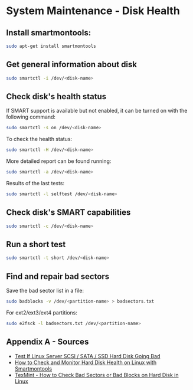 # System Maintenance - Disk Health

## Install smartmontools:
```bash
sudo apt-get install smartmontools
```

## Get general information about disk
```bash
sudo smartctl -i /dev/<disk-name>
```

## Check disk's health status
If SMART support is available but not enabled, it can be turned on with the following command: 
```bash
sudo smartctl -s on /dev/<disk-name>
```
To check the health status:
```bash
sudo smartctl -H /dev/<disk-name>
```
More detailed report can be found running:
```bash
sudo smartctl -a /dev/<disk-name>
```
Results of the last tests: 
```bash
sudo smartctl -l selftest /dev/<disk-name>
```

## Check disk's SMART capabilities
```bash
sudo smartctl -c /dev/<disk-name>
```

## Run a short test
```bash
sudo smartctl -t short /dev/<disk-name>
```

## Find and repair bad sectors
Save the bad sector list in a file:
```bash
sudo badblocks -v /dev/<partition-name> > badsectors.txt
```
For ext2/ext3/ext4 partitions:
```bash
sudo e2fsck -l badsectors.txt /dev/<partition-name>
```

## Appendix A - Sources
- [Test If Linux Server SCSI / SATA / SSD Hard Disk Going Bad](https://www.cyberciti.biz/tips/linux-find-out-if-harddisk-failing.html)
- [How to Check and Monitor Hard Disk Health on Linux with Smartmontools](https://www.maketecheasier.com/monitor-hard-disk-health-linux/)
- [TexMint - How to Check Bad Sectors or Bad Blocks on Hard Disk in Linux](https://www.tecmint.com/check-linux-hard-disk-bad-sectors-bad-blocks/)
